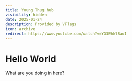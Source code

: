 ```yaml
---
title: Young Thug hub
visibility: hidden
date: 2025-01-24
description: Provided by VFlags
icon: archive
redirect: https://www.youtube.com/watch?v=YG3EhWlBaoI
---
```

# Hello World

What are you doing in here?
